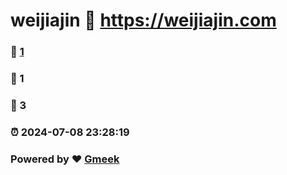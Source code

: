 # weijiajin :link: https://weijiajin.com 
### :page_facing_up: [1](https://weijiajin.com/tag.html) 
### :speech_balloon: 1 
### :hibiscus: 3 
### :alarm_clock: 2024-07-08 23:28:19 
### Powered by :heart: [Gmeek](https://github.com/Meekdai/Gmeek)
